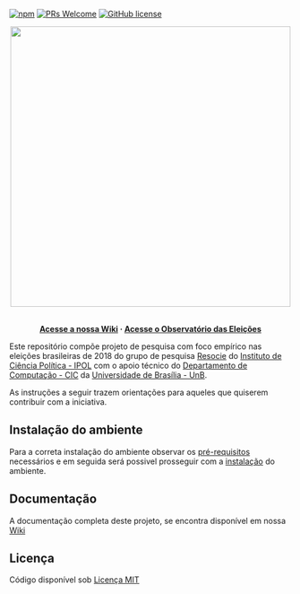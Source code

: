 
[![npm](https://img.shields.io/npm/v/npm.svg?style=flat-square)](https://www.npmjs.com/package/npm) [![PRs Welcome](https://img.shields.io/badge/PRs-welcome-brightgreen.svg?style=flat-square)](http://makeapullrequest.com) [![GitHub license](https://img.shields.io/badge/license-MIT-blue.svg?style=flat-square)](https://github.com/your/your-project/blob/master/LICENSE)

<p align="center">
  <a href="https://github.com/unb-cic-esw/data-viz/wiki">
    <img src="https://github.com/unb-cic-esw/data-viz/blob/master/public/imagens/Logo.png" width=500 >
  </a>

  <p align="center">
    <br><strong>
    <a href="https://github.com/unb-cic-esw/data-viz/wiki">Acesse a nossa Wiki</a>
    &middot;
    <a href="https://dataviz-resocie.herokuapp.com/">Acesse o Observatório das Eleições</a>
  </strong>
  </p>
</p>

Este repositório compõe projeto de pesquisa com foco empírico nas eleições brasileiras de 2018 do grupo de pesquisa [Resocie](http://resocie.org) do [Instituto de Ciência Política - IPOL](http://ipol.unb.br/) com o apoio técnico do [Departamento de Computação - CIC](http://www.cic.unb.br/) da [Universidade de Brasília - UnB](http://unb.br).

As instruções a seguir trazem orientações para aqueles que quiserem contribuir com a iniciativa.



## Instalação do ambiente

Para a correta instalação do ambiente observar os [pré-requisitos](https://github.com/unb-cic-esw/data-viz/wiki/Pr%C3%A9-requisitos) necessários e em seguida será possivel prosseguir com a [instalação](https://github.com/unb-cic-esw/data-viz/wiki/Instala%C3%A7%C3%A3o) do ambiente.


## Documentação

A documentação completa deste projeto, se encontra disponível em nossa [Wiki](https://github.com/unb-cic-esw/data-viz/wiki)


## Licença

Código disponível sob [Licença MIT](LICENSE)
